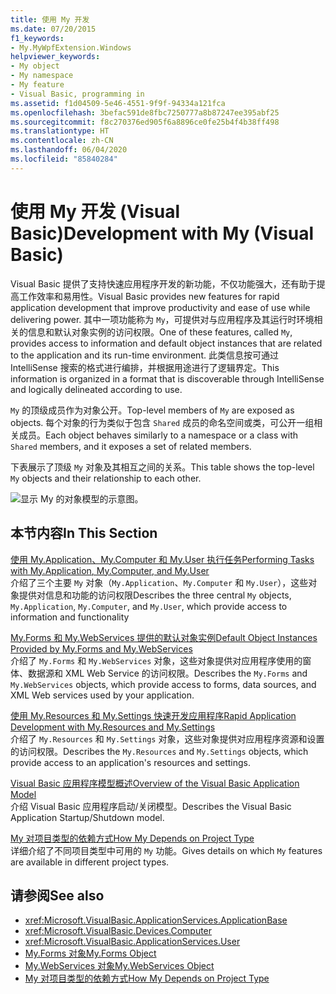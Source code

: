 ```yaml
---
title: 使用 My 开发
ms.date: 07/20/2015
f1_keywords:
- My.MyWpfExtension.Windows
helpviewer_keywords:
- My object
- My namespace
- My feature
- Visual Basic, programming in
ms.assetid: f1d04509-5e46-4551-9f9f-94334a121fca
ms.openlocfilehash: 3befac591de8fbc7250777a8b87247ee395abf25
ms.sourcegitcommit: f8c270376ed905f6a8896ce0fe25b4f4b38ff498
ms.translationtype: HT
ms.contentlocale: zh-CN
ms.lasthandoff: 06/04/2020
ms.locfileid: "85840284"
---
```

# <a name="development-with-my-visual-basic"></a><span data-ttu-id="e3c74-102">使用 My 开发 (Visual Basic)</span><span class="sxs-lookup"><span data-stu-id="e3c74-102">Development with My (Visual Basic)</span></span>

<span data-ttu-id="e3c74-103">Visual Basic 提供了支持快速应用程序开发的新功能，不仅功能强大，还有助于提高工作效率和易用性。</span><span class="sxs-lookup"><span data-stu-id="e3c74-103">Visual Basic provides new features for rapid application development that improve productivity and ease of use while delivering power.</span></span> <span data-ttu-id="e3c74-104">其中一项功能称为 `My`，可提供对与应用程序及其运行时环境相关的信息和默认对象实例的访问权限。</span><span class="sxs-lookup"><span data-stu-id="e3c74-104">One of these features, called `My`, provides access to information and default object instances that are related to the application and its run-time environment.</span></span> <span data-ttu-id="e3c74-105">此类信息按可通过 IntelliSense 搜索的格式进行编排，并根据用途进行了逻辑界定。</span><span class="sxs-lookup"><span data-stu-id="e3c74-105">This information is organized in a format that is discoverable through IntelliSense and logically delineated according to use.</span></span>  
  
 <span data-ttu-id="e3c74-106">`My` 的顶级成员作为对象公开。</span><span class="sxs-lookup"><span data-stu-id="e3c74-106">Top-level members of `My` are exposed as objects.</span></span> <span data-ttu-id="e3c74-107">每个对象的行为类似于包含 `Shared` 成员的命名空间或类，可公开一组相关成员。</span><span class="sxs-lookup"><span data-stu-id="e3c74-107">Each object behaves similarly to a namespace or a class with `Shared` members, and it exposes a set of related members.</span></span>  
  
 <span data-ttu-id="e3c74-108">下表展示了顶级 `My` 对象及其相互之间的关系。</span><span class="sxs-lookup"><span data-stu-id="e3c74-108">This table shows the top-level `My` objects and their relationship to each other.</span></span>  
  
 ![显示 My 的对象模型的示意图。](./media/index/my-object-model-relationships.gif)  
  
## <a name="in-this-section"></a><span data-ttu-id="e3c74-110">本节内容</span><span class="sxs-lookup"><span data-stu-id="e3c74-110">In This Section</span></span>  

 [<span data-ttu-id="e3c74-111">使用 My.Application、My.Computer 和 My.User 执行任务</span><span class="sxs-lookup"><span data-stu-id="e3c74-111">Performing Tasks with My.Application, My.Computer, and My.User</span></span>](performing-tasks-with-my-application-my-computer-and-my-user.md)  
 <span data-ttu-id="e3c74-112">介绍了三个主要 `My` 对象（`My.Application`、`My.Computer` 和 `My.User`），这些对象提供对信息和功能的访问权限</span><span class="sxs-lookup"><span data-stu-id="e3c74-112">Describes the three central `My` objects, `My.Application`, `My.Computer`, and `My.User`, which provide access to information and functionality</span></span>  
  
 [<span data-ttu-id="e3c74-113">My.Forms 和 My.WebServices 提供的默认对象实例</span><span class="sxs-lookup"><span data-stu-id="e3c74-113">Default Object Instances Provided by My.Forms and My.WebServices</span></span>](default-object-instances-provided-by-my-forms-and-my-webservices.md)  
 <span data-ttu-id="e3c74-114">介绍了 `My.Forms` 和 `My.WebServices` 对象，这些对象提供对应用程序使用的窗体、数据源和 XML Web Service 的访问权限。</span><span class="sxs-lookup"><span data-stu-id="e3c74-114">Describes the `My.Forms` and `My.WebServices` objects, which provide access to forms, data sources, and XML Web services used by your application.</span></span>  
  
 [<span data-ttu-id="e3c74-115">使用 My.Resources 和 My.Settings 快速开发应用程序</span><span class="sxs-lookup"><span data-stu-id="e3c74-115">Rapid Application Development with My.Resources and My.Settings</span></span>](rapid-application-development-with-my-resources-and-my-settings.md)  
 <span data-ttu-id="e3c74-116">介绍了 `My.Resources` 和 `My.Settings` 对象，这些对象提供对应用程序资源和设置的访问权限。</span><span class="sxs-lookup"><span data-stu-id="e3c74-116">Describes the `My.Resources` and `My.Settings` objects, which provide access to an application's resources and settings.</span></span>  
  
 [<span data-ttu-id="e3c74-117">Visual Basic 应用程序模型概述</span><span class="sxs-lookup"><span data-stu-id="e3c74-117">Overview of the Visual Basic Application Model</span></span>](overview-of-the-visual-basic-application-model.md)  
 <span data-ttu-id="e3c74-118">介绍 Visual Basic 应用程序启动/关闭模型。</span><span class="sxs-lookup"><span data-stu-id="e3c74-118">Describes the Visual Basic Application Startup/Shutdown model.</span></span>  
  
 [<span data-ttu-id="e3c74-119">My 对项目类型的依赖方式</span><span class="sxs-lookup"><span data-stu-id="e3c74-119">How My Depends on Project Type</span></span>](how-my-depends-on-project-type.md)  
 <span data-ttu-id="e3c74-120">详细介绍了不同项目类型中可用的 `My` 功能。</span><span class="sxs-lookup"><span data-stu-id="e3c74-120">Gives details on which `My` features are available in different project types.</span></span>  
  
## <a name="see-also"></a><span data-ttu-id="e3c74-121">请参阅</span><span class="sxs-lookup"><span data-stu-id="e3c74-121">See also</span></span>

- <xref:Microsoft.VisualBasic.ApplicationServices.ApplicationBase>
- <xref:Microsoft.VisualBasic.Devices.Computer>
- <xref:Microsoft.VisualBasic.ApplicationServices.User>
- [<span data-ttu-id="e3c74-122">My.Forms 对象</span><span class="sxs-lookup"><span data-stu-id="e3c74-122">My.Forms Object</span></span>](../../language-reference/objects/my-forms-object.md)
- [<span data-ttu-id="e3c74-123">My.WebServices 对象</span><span class="sxs-lookup"><span data-stu-id="e3c74-123">My.WebServices Object</span></span>](../../language-reference/objects/my-webservices-object.md)
- [<span data-ttu-id="e3c74-124">My 对项目类型的依赖方式</span><span class="sxs-lookup"><span data-stu-id="e3c74-124">How My Depends on Project Type</span></span>](how-my-depends-on-project-type.md)
